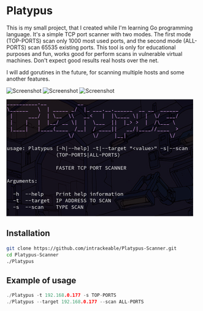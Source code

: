 # Platypus
This is my small project, that I created while I'm learning Go programming language. It's a simple TCP port scanner with two modes. The first mode (TOP-PORTS) scan only 1000 most used ports, and the second mode (ALL-PORTS) scan 65535 existing ports.
This tool is only for educational purposes and fun, works good for perform scans in vulnerable virtual machines. Don't expect good results  real hosts over the net.

I will add gorutines in the future, for scanning multiple hosts and some another features.

![Screenshot](https://img.shields.io/badge/Platform-Linux-brightgreen)
![Screenshot](https://img.shields.io/badge/License-GPL-red)
![Screenshot](https://img.shields.io/badge/Language-Go-blue)

![Screenshot](/Screenshots/screen2.png)
## Installation
```bash
git clone https://github.com/intrackeable/Platypus-Scanner.git
cd Platypus-Scanner
./Platypus
```
## Example of usage

```go
./Platypus -t 192.168.0.177 -s TOP-PORTS
./Platypus --target 192.168.0.177 --scan ALL-PORTS
```

